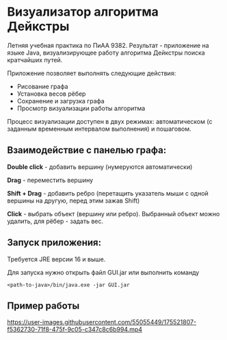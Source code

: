 # Визуализатор алгоритма Дейкстры

Летняя учебная практика по ПиАА 9382.
Результат - приложение на языке Java, визуализирующее работу алгоритма Дейкстры поиска кратчайших путей.

Приложение позволяет выполнять следующие действия:
- Рисование графа
- Установка весов рёбер
- Сохранение и загрузка графа
- Просмотр визуализации работы алгоритма

Процесс визуализации доступен в двух режимах: автоматическом (с заданным временным интервалом выполнения) и пошаговом.

## Взаимодействие с панелью графа:

<b>Double click</b> - добавить вершину (нумеруются автоматически)

<b>Drag</b> - переместить вершину

<b>Shift + Drag</b> - добавить ребро (перетащить указатель мыши с одной вершины на другую, перед этим зажав Shift)

<b>Click</b> - выбрать объект (вершину или ребро). Выбранный объект можно удалить, для рёбер - задать вес.

## Запуск приложения:

Требуется JRE версии 16 и выше.

Для запуска нужно открыть файл GUI.jar или выполнить команду

`<path-to-java>/bin/java.exe -jar GUI.jar`

## Пример работы

https://user-images.githubusercontent.com/55055449/175521807-f5362730-71f8-475f-9c05-c347c8c6b994.mp4
